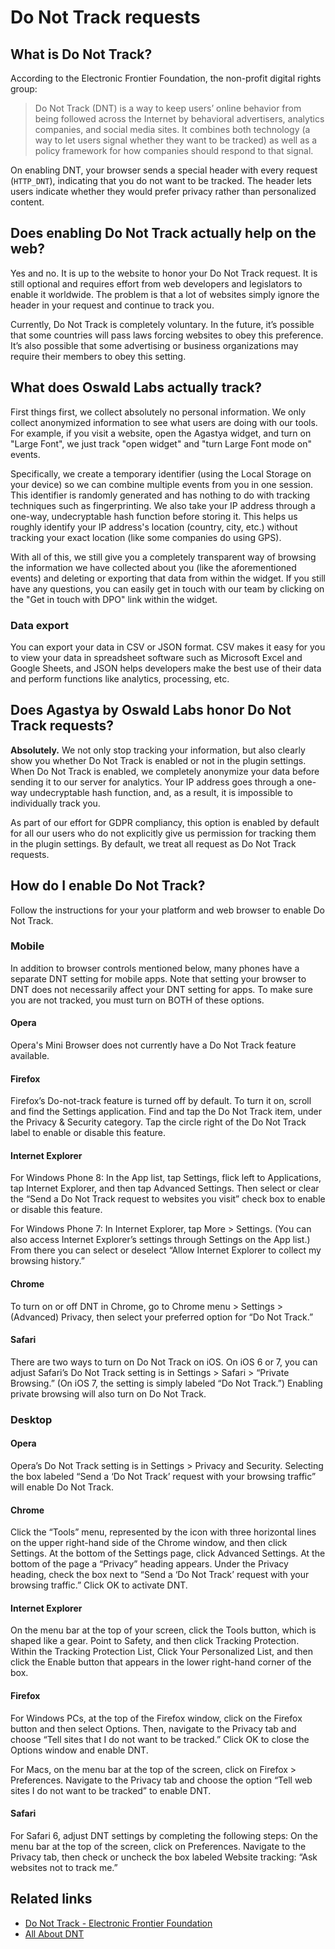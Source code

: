 # Do Not Track requests

## What is Do Not Track?

According to the Electronic Frontier Foundation, the non-profit digital rights group:

> Do Not Track (DNT) is a way to keep users’ online behavior from being followed across the Internet by behavioral advertisers, analytics companies, and social media sites. It combines both technology (a way to let users signal whether they want to be tracked) as well as a policy framework for how companies should respond to that signal.

On enabling DNT, your browser sends a special header with every request (`HTTP_DNT`), indicating that you do not want to be tracked. The header lets users indicate whether they would prefer privacy rather than personalized content.

## Does enabling Do Not Track actually help on the web?

Yes and no. It is up to the website to honor your Do Not Track request. It is still optional and requires effort from web developers and legislators to enable it worldwide. The problem is that a lot of websites simply ignore the header in your request and continue to track you.

Currently, Do Not Track is completely voluntary. In the future, it’s possible that some countries will pass laws forcing websites to obey this preference. It’s also possible that some advertising or business organizations may require their members to obey this setting.

## What does Oswald Labs actually track?

First things first, we collect absolutely no personal information. We only collect anonymized information to see what users are doing with our tools. For example, if you visit a website, open the Agastya widget, and turn on "Large Font", we just track "open widget" and "turn Large Font mode on" events.

Specifically, we create a temporary identifier (using the Local Storage on your device) so we can combine multiple events from you in one session. This identifier is randomly generated and has nothing to do with tracking techniques such as fingerprinting. We also take your IP address through a one-way, undecryptable hash function before storing it. This helps us roughly identify your IP address's location (country, city, etc.) without tracking your exact location (like some companies do using GPS).

With all of this, we still give you a completely transparent way of browsing the information we have collected about you (like the aforementioned events) and deleting or exporting that data from within the widget. If you still have any questions, you can easily get in touch with our team by clicking on the "Get in touch with DPO" link within the widget.

### Data export

You can export your data in CSV or JSON format. CSV makes it easy for you to view your data in spreadsheet software such as Microsoft Excel and Google Sheets, and JSON helps developers make the best use of their data and perform functions like analytics, processing, etc.

## Does Agastya by Oswald Labs honor Do Not Track requests?

**Absolutely.** We not only stop tracking your information, but also clearly show you whether Do Not Track is enabled or not in the plugin settings. When Do Not Track is enabled, we completely anonymize your data before sending it to our server for analytics. Your IP address goes through a one-way undecryptable hash function, and, as a result, it is impossible to individually track you.

As part of our effort for GDPR compliancy, this option is enabled by default for all our users who do not explicitly give us permission for tracking them in the plugin settings. By default, we treat all request as Do Not Track requests.

## How do I enable Do Not Track?

Follow the instructions for your your platform and web browser to enable Do Not Track.

### Mobile

In addition to browser controls mentioned below, many phones have a separate DNT setting for mobile apps. Note that setting your browser to DNT does not necessarily affect your DNT setting for apps. To make sure you are not tracked, you must turn on BOTH of these options.

#### Opera

Opera's Mini Browser does not currently have a Do Not Track feature available.

#### Firefox

Firefox’s Do-not-track feature is turned off by default. To turn it on, scroll and find the Settings application. Find and tap the Do Not Track item, under the Privacy & Security category. Tap the circle right of the Do Not Track label to enable or disable this feature.

#### Internet Explorer

For Windows Phone 8: In the App list, tap Settings, flick left to Applications, tap Internet Explorer, and then tap Advanced Settings. Then select or clear the “Send a Do Not Track request to websites you visit” check box to enable or disable this feature.

For Windows Phone 7: In Internet Explorer, tap More > Settings. (You can also access Internet Explorer’s settings through Settings on the App list.) From there you can select or deselect “Allow Internet Explorer to collect my browsing history.”

#### Chrome

To turn on or off DNT in Chrome, go to Chrome menu > Settings > (Advanced) Privacy, then select your preferred option for “Do Not Track.”

#### Safari

There are two ways to turn on Do Not Track on iOS. On iOS 6 or 7, you can adjust Safari’s Do Not Track setting is in Settings > Safari > “Private Browsing.” (On iOS 7, the setting is simply labeled “Do Not Track.”) Enabling private browsing will also turn on Do Not Track.

### Desktop

#### Opera

Opera’s Do Not Track setting is in Settings > Privacy and Security. Selecting the box labeled “Send a ‘Do Not Track’ request with your browsing traffic” will enable Do Not Track.

#### Chrome

Click the “Tools” menu, represented by the icon with three horizontal lines on the upper right-hand side of the Chrome window, and then click Settings. At the bottom of the Settings page, click Advanced Settings. At the bottom of the page a “Privacy” heading appears. Under the Privacy heading, check the box next to “Send a ‘Do Not Track’ request with your browsing traffic.” Click OK to activate DNT.

#### Internet Explorer

On the menu bar at the top of your screen, click the Tools button, which is shaped like a gear. Point to Safety, and then click Tracking Protection. Within the Tracking Protection List, Click Your Personalized List, and then click the Enable button that appears in the lower right-hand corner of the box.

#### Firefox

For Windows PCs, at the top of the Firefox window, click on the Firefox button and then select Options. Then, navigate to the Privacy tab and choose “Tell sites that I do not want to be tracked.” Click OK to close the Options window and enable DNT.

For Macs, on the menu bar at the top of the screen, click on Firefox > Preferences. Navigate to the Privacy tab and choose the option “Tell web sites I do not want to be tracked” to enable DNT.

#### Safari

For Safari 6, adjust DNT settings by completing the following steps: On the menu bar at the top of the screen, click on Preferences. Navigate to the Privacy tab, then check or uncheck the box labeled Website tracking: “Ask websites not to track me.”

## Related links
- [Do Not Track - Electronic Frontier Foundation](https://www.eff.org/issues/do-not-track)
- [All About DNT](https://allaboutdnt.com/)
